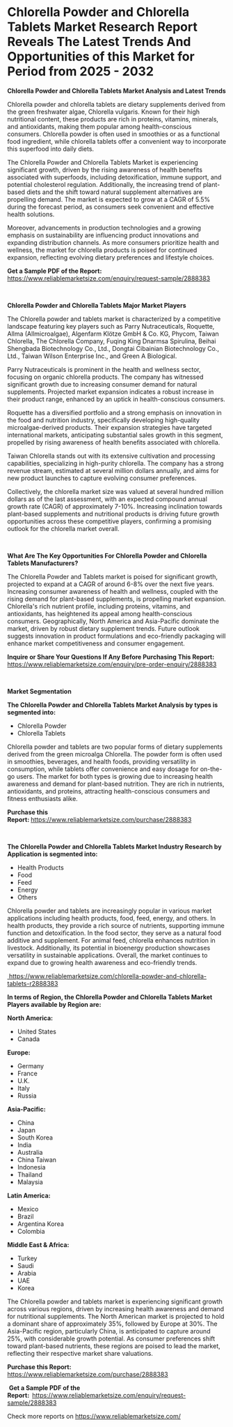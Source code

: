<p><h1>Chlorella Powder and Chlorella Tablets Market Research Report Reveals The Latest Trends And Opportunities of this Market for Period from 2025 - 2032</h1></p><p><strong>Chlorella Powder and Chlorella Tablets Market Analysis and Latest Trends</strong></p>
<p><p>Chlorella powder and chlorella tablets are dietary supplements derived from the green freshwater algae, Chlorella vulgaris. Known for their high nutritional content, these products are rich in proteins, vitamins, minerals, and antioxidants, making them popular among health-conscious consumers. Chlorella powder is often used in smoothies or as a functional food ingredient, while chlorella tablets offer a convenient way to incorporate this superfood into daily diets.</p><p>The Chlorella Powder and Chlorella Tablets Market is experiencing significant growth, driven by the rising awareness of health benefits associated with superfoods, including detoxification, immune support, and potential cholesterol regulation. Additionally, the increasing trend of plant-based diets and the shift toward natural supplement alternatives are propelling demand. The market is expected to grow at a CAGR of 5.5% during the forecast period, as consumers seek convenient and effective health solutions. </p><p>Moreover, advancements in production technologies and a growing emphasis on sustainability are influencing product innovations and expanding distribution channels. As more consumers prioritize health and wellness, the market for chlorella products is poised for continued expansion, reflecting evolving dietary preferences and lifestyle choices.</p></p>
<p><strong>Get a Sample PDF of the Report:&nbsp;</strong> <a href="https://www.reliablemarketsize.com/enquiry/request-sample/2888383?utm_campaign=2628&utm_medium=2&utm_source=Github&utm_content=ia&utm_term=14032025&utm_id=chlorella-powder-and-chlorella-tablets">https://www.reliablemarketsize.com/enquiry/request-sample/2888383</a></p>
<p>&nbsp;</p>
<p><strong>Chlorella Powder and Chlorella Tablets Major Market Players</strong></p>
<p><p>The Chlorella powder and tablets market is characterized by a competitive landscape featuring key players such as Parry Nutraceuticals, Roquette, Allma (Allmicroalgae), Algenfarm Klötze GmbH & Co. KG, Phycom, Taiwan Chlorella, The Chlorella Company, Fuqing King Dnarmsa Spirulina, Beihai Shengbada Biotechnology Co., Ltd., Dongtai Cibainian Biotechnology Co., Ltd., Taiwan Wilson Enterprise Inc., and Green A Biological.</p><p>Parry Nutraceuticals is prominent in the health and wellness sector, focusing on organic chlorella products. The company has witnessed significant growth due to increasing consumer demand for natural supplements. Projected market expansion indicates a robust increase in their product range, enhanced by an uptick in health-conscious consumers.</p><p>Roquette has a diversified portfolio and a strong emphasis on innovation in the food and nutrition industry, specifically developing high-quality microalgae-derived products. Their expansion strategies have targeted international markets, anticipating substantial sales growth in this segment, propelled by rising awareness of health benefits associated with chlorella.</p><p>Taiwan Chlorella stands out with its extensive cultivation and processing capabilities, specializing in high-purity chlorella. The company has a strong revenue stream, estimated at several million dollars annually, and aims for new product launches to capture evolving consumer preferences.</p><p>Collectively, the chlorella market size was valued at several hundred million dollars as of the last assessment, with an expected compound annual growth rate (CAGR) of approximately 7-10%. Increasing inclination towards plant-based supplements and nutritional products is driving future growth opportunities across these competitive players, confirming a promising outlook for the chlorella market overall.</p></p>
<p>&nbsp;</p>
<p><strong>What Are The Key Opportunities For Chlorella Powder and Chlorella Tablets Manufacturers?</strong></p>
<p><p>The Chlorella Powder and Tablets market is poised for significant growth, projected to expand at a CAGR of around 6-8% over the next five years. Increasing consumer awareness of health and wellness, coupled with the rising demand for plant-based supplements, is propelling market expansion. Chlorella's rich nutrient profile, including proteins, vitamins, and antioxidants, has heightened its appeal among health-conscious consumers. Geographically, North America and Asia-Pacific dominate the market, driven by robust dietary supplement trends. Future outlook suggests innovation in product formulations and eco-friendly packaging will enhance market competitiveness and consumer engagement.</p></p>
<p><strong>Inquire or Share Your Questions If Any Before Purchasing This Report:</strong> <a href="https://www.reliablemarketsize.com/enquiry/pre-order-enquiry/2888383?utm_campaign=2628&utm_medium=2&utm_source=Github&utm_content=ia&utm_term=14032025&utm_id=chlorella-powder-and-chlorella-tablets">https://www.reliablemarketsize.com/enquiry/pre-order-enquiry/2888383</a></p>
<p>&nbsp;</p>
<p><strong>Market Segmentation</strong></p>
<p><strong>The Chlorella Powder and Chlorella Tablets Market Analysis by types is segmented into:</strong></p>
<p><ul><li>Chlorella Powder</li><li>Chlorella Tablets</li></ul></p>
<p><p>Chlorella powder and tablets are two popular forms of dietary supplements derived from the green microalga Chlorella. The powder form is often used in smoothies, beverages, and health foods, providing versatility in consumption, while tablets offer convenience and easy dosage for on-the-go users. The market for both types is growing due to increasing health awareness and demand for plant-based nutrition. They are rich in nutrients, antioxidants, and proteins, attracting health-conscious consumers and fitness enthusiasts alike.</p></p>
<p><strong>Purchase this Report:&nbsp;</strong><a href="https://www.reliablemarketsize.com/purchase/2888383?utm_campaign=2628&utm_medium=2&utm_source=Github&utm_content=ia&utm_term=14032025&utm_id=chlorella-powder-and-chlorella-tablets">https://www.reliablemarketsize.com/purchase/2888383</a></p>
<p>&nbsp;</p>
<p><strong>The Chlorella Powder and Chlorella Tablets Market Industry Research by Application is segmented into:</strong></p>
<p><ul><li>Health Products</li><li>Food</li><li>Feed</li><li>Energy</li><li>Others</li></ul></p>
<p><p>Chlorella powder and tablets are increasingly popular in various market applications including health products, food, feed, energy, and others. In health products, they provide a rich source of nutrients, supporting immune function and detoxification. In the food sector, they serve as a natural food additive and supplement. For animal feed, chlorella enhances nutrition in livestock. Additionally, its potential in bioenergy production showcases versatility in sustainable applications. Overall, the market continues to expand due to growing health awareness and eco-friendly trends.</p></p>
<p><a href="https://www.reliablemarketsize.com/chlorella-powder-and-chlorella-tablets-r2888383?utm_campaign=2628&utm_medium=2&utm_source=Github&utm_content=ia&utm_term=14032025&utm_id=chlorella-powder-and-chlorella-tablets">&nbsp;https://www.reliablemarketsize.com/chlorella-powder-and-chlorella-tablets-r2888383</a></p>
<p><strong>In terms of Region, the Chlorella Powder and Chlorella Tablets Market Players available by Region are:</strong></p>
<p>
    <p> <strong> North America: </strong>
        <ul>
            <li>United States</li>
            <li>Canada</li>
        </ul>
        </p> 
    <p> <strong> Europe: </strong>
        <ul>
            <li>Germany</li>
            <li>France</li>
            <li>U.K.</li>
            <li>Italy</li>
            <li>Russia</li>
        </ul>
        </p> 
    <p> <strong> Asia-Pacific: </strong>
        <ul>
            <li>China</li>
            <li>Japan</li>
            <li>South Korea</li>
            <li>India</li>
            <li>Australia</li>
            <li>China Taiwan</li>
            <li>Indonesia</li>
            <li>Thailand</li>
            <li>Malaysia</li>
        </ul>
        </p> 
    <p> <strong> Latin America: </strong>
        <ul>
            <li>Mexico</li>
            <li>Brazil</li>
            <li>Argentina Korea</li>
            <li>Colombia</li>
        </ul>
        </p> 
    <p> <strong> Middle East & Africa: </strong>
        <ul>
            <li>Turkey</li>
            <li>Saudi</li>
            <li>Arabia</li>
            <li>UAE</li>
            <li>Korea</li>
        </ul>
    </p>
    </p>
<p><p>The Chlorella powder and tablets market is experiencing significant growth across various regions, driven by increasing health awareness and demand for nutritional supplements. The North American market is projected to hold a dominant share of approximately 35%, followed by Europe at 30%. The Asia-Pacific region, particularly China, is anticipated to capture around 25%, with considerable growth potential. As consumer preferences shift toward plant-based nutrients, these regions are poised to lead the market, reflecting their respective market share valuations.</p></p>
<p><strong>Purchase this Report: </strong><a href="https://www.reliablemarketsize.com/purchase/2888383?utm_campaign=2628&utm_medium=2&utm_source=Github&utm_content=ia&utm_term=14032025&utm_id=chlorella-powder-and-chlorella-tablets">https://www.reliablemarketsize.com/purchase/2888383</a></p>
<p>&nbsp;<strong>Get a Sample PDF of the Report:&nbsp;&nbsp;</strong><a href="https://www.reliablemarketsize.com/enquiry/request-sample/2888383?utm_campaign=2628&utm_medium=2&utm_source=Github&utm_content=ia&utm_term=14032025&utm_id=chlorella-powder-and-chlorella-tablets">https://www.reliablemarketsize.com/enquiry/request-sample/2888383</a></p>
<p><strong></strong></p>
<p>Check more reports on <a href="https://www.reliablemarketsize.com/?utm_campaign=2628&utm_medium=2&utm_source=Github&utm_content=ia&utm_term=14032025&utm_id=chlorella-powder-and-chlorella-tablets">https://www.reliablemarketsize.com/</a></p>